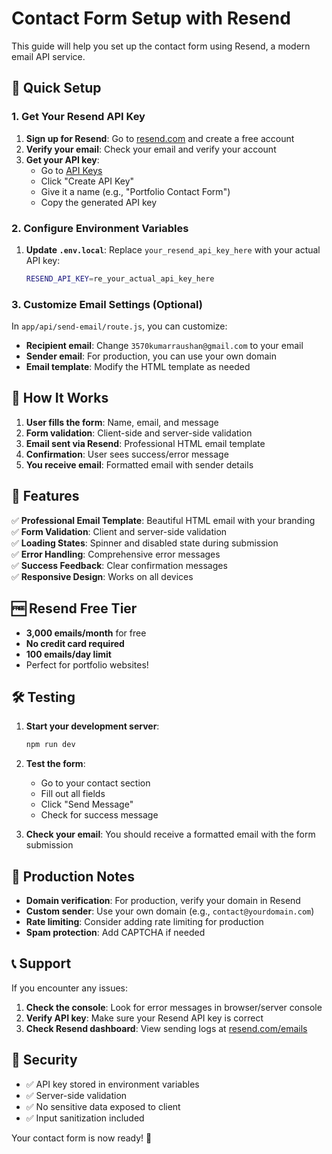 # Contact Form Setup with Resend

This guide will help you set up the contact form using Resend, a modern email API service.

## 🚀 Quick Setup

### 1. Get Your Resend API Key

1. **Sign up for Resend**: Go to [resend.com](https://resend.com) and create a free account
2. **Verify your email**: Check your email and verify your account
3. **Get your API key**: 
   - Go to [API Keys](https://resend.com/api-keys)
   - Click "Create API Key"
   - Give it a name (e.g., "Portfolio Contact Form")
   - Copy the generated API key

### 2. Configure Environment Variables

1. **Update `.env.local`**: Replace `your_resend_api_key_here` with your actual API key:
   ```bash
   RESEND_API_KEY=re_your_actual_api_key_here
   ```

### 3. Customize Email Settings (Optional)

In `app/api/send-email/route.js`, you can customize:

- **Recipient email**: Change `3570kumarraushan@gmail.com` to your email
- **Sender email**: For production, you can use your own domain
- **Email template**: Modify the HTML template as needed

## 📧 How It Works

1. **User fills the form**: Name, email, and message
2. **Form validation**: Client-side and server-side validation
3. **Email sent via Resend**: Professional HTML email template
4. **Confirmation**: User sees success/error message
5. **You receive email**: Formatted email with sender details

## 🎨 Features

✅ **Professional Email Template**: Beautiful HTML email with your branding  
✅ **Form Validation**: Client and server-side validation  
✅ **Loading States**: Spinner and disabled state during submission  
✅ **Error Handling**: Comprehensive error messages  
✅ **Success Feedback**: Clear confirmation messages  
✅ **Responsive Design**: Works on all devices  

## 🆓 Resend Free Tier

- **3,000 emails/month** for free
- **No credit card required**
- **100 emails/day limit**
- Perfect for portfolio websites!

## 🛠️ Testing

1. **Start your development server**:
   ```bash
   npm run dev
   ```

2. **Test the form**:
   - Go to your contact section
   - Fill out all fields
   - Click "Send Message"
   - Check for success message

3. **Check your email**: You should receive a formatted email with the form submission

## 🚨 Production Notes

- **Domain verification**: For production, verify your domain in Resend
- **Custom sender**: Use your own domain (e.g., `contact@yourdomain.com`)
- **Rate limiting**: Consider adding rate limiting for production
- **Spam protection**: Add CAPTCHA if needed

## 📞 Support

If you encounter any issues:

1. **Check the console**: Look for error messages in browser/server console
2. **Verify API key**: Make sure your Resend API key is correct
3. **Check Resend dashboard**: View sending logs at [resend.com/emails](https://resend.com/emails)

## 🔐 Security

- ✅ API key stored in environment variables
- ✅ Server-side validation
- ✅ No sensitive data exposed to client
- ✅ Input sanitization included

Your contact form is now ready! 🎉
